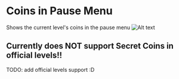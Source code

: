 # Coins in Pause Menu

Shows the current level's coins in the pause menu
![Alt text](weebify.coins_in_pause_menu/ss.png)

## Currently does NOT support Secret Coins in official levels!!

TODO: add official levels support :D
